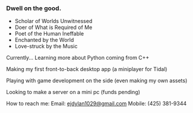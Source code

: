 ### Dwell on the good.

* Scholar of Worlds Unwitnessed
* Doer of What is Required of Me
* Poet of the Human Ineffable
* Enchanted by the World
* Love-struck by the Music

Currently...
Learning more about Python coming from C++

Making my first front-to-back desktop app (a miniplayer for Tidal)

Playing with game development on the side (even making my own assets)

Looking to make a server on a mini pc (funds pending)

How to reach me: Email: ejdylan1029@gmail.com Mobile: (425) 381-9344

<!--
**doncigma/doncigma** is a ✨ _special_ ✨ repository because its `README.md` (this file) appears on your GitHub profile.

Here are some ideas to get you started:

- 🔭 I’m currently working on ...
- 🌱 I’m currently learning ...
- 👯 I’m looking to collaborate on ...
- 🤔 I’m looking for help with ...
- 💬 Ask me about ...
- 📫 How to reach me: ...
- 😄 Pronouns: ...
- ⚡ Fun fact: ...
-->
